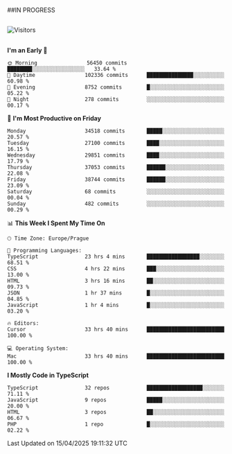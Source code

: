 ##IN PROGRESS
##
![Visitors](https://komarev.com/ghpvc/?username=petrbui&style=for-the-badge&label=Visitors+👀)



##
<!--
[![My GitHub stats](https://github-readme-stats.vercel.app/api?username=petrbui&theme=github_dark)](https://github.com/anuraghazra/github-readme-stats)

[![My wakatime stats](https://github-readme-stats.vercel.app/api/wakatime?username=petrbui&theme=github_dark)](https://github.com/anuraghazra/github-readme-stats)
-->
<!--START_SECTION:waka-->
**I'm an Early 🐤** 

```text
🌞 Morning                56450 commits       ████████░░░░░░░░░░░░░░░░░   33.64 % 
🌆 Daytime                102336 commits      ███████████████░░░░░░░░░░   60.98 % 
🌃 Evening                8752 commits        █░░░░░░░░░░░░░░░░░░░░░░░░   05.22 % 
🌙 Night                  278 commits         ░░░░░░░░░░░░░░░░░░░░░░░░░   00.17 % 
```
📅 **I'm Most Productive on Friday** 

```text
Monday                   34518 commits       █████░░░░░░░░░░░░░░░░░░░░   20.57 % 
Tuesday                  27100 commits       ████░░░░░░░░░░░░░░░░░░░░░   16.15 % 
Wednesday                29851 commits       ████░░░░░░░░░░░░░░░░░░░░░   17.79 % 
Thursday                 37053 commits       ██████░░░░░░░░░░░░░░░░░░░   22.08 % 
Friday                   38744 commits       ██████░░░░░░░░░░░░░░░░░░░   23.09 % 
Saturday                 68 commits          ░░░░░░░░░░░░░░░░░░░░░░░░░   00.04 % 
Sunday                   482 commits         ░░░░░░░░░░░░░░░░░░░░░░░░░   00.29 % 
```


📊 **This Week I Spent My Time On** 

```text
🕑︎ Time Zone: Europe/Prague

💬 Programming Languages: 
TypeScript               23 hrs 4 mins       █████████████████░░░░░░░░   68.51 % 
CSS                      4 hrs 22 mins       ███░░░░░░░░░░░░░░░░░░░░░░   13.00 % 
HTML                     3 hrs 16 mins       ██░░░░░░░░░░░░░░░░░░░░░░░   09.73 % 
JSON                     1 hr 37 mins        █░░░░░░░░░░░░░░░░░░░░░░░░   04.85 % 
JavaScript               1 hr 4 mins         █░░░░░░░░░░░░░░░░░░░░░░░░   03.20 % 

🔥 Editors: 
Cursor                   33 hrs 40 mins      █████████████████████████   100.00 % 

💻 Operating System: 
Mac                      33 hrs 40 mins      █████████████████████████   100.00 % 
```

**I Mostly Code in TypeScript** 

```text
TypeScript               32 repos            ██████████████████░░░░░░░   71.11 % 
JavaScript               9 repos             █████░░░░░░░░░░░░░░░░░░░░   20.00 % 
HTML                     3 repos             ██░░░░░░░░░░░░░░░░░░░░░░░   06.67 % 
PHP                      1 repo              █░░░░░░░░░░░░░░░░░░░░░░░░   02.22 % 
```




 Last Updated on 15/04/2025 19:11:32 UTC
<!--END_SECTION:waka-->
